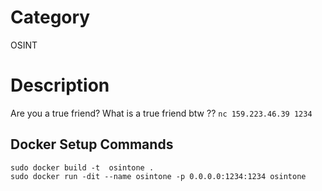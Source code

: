 # Category
OSINT

# Description
Are you a true friend? What is a true friend btw ??
``nc 159.223.46.39 1234``

## Docker Setup Commands
``sudo docker build -t  osintone .``  
``sudo docker run -dit --name osintone -p 0.0.0.0:1234:1234 osintone``
